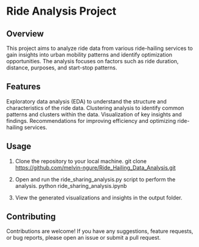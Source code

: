 # Ride Analysis Project
## Overview
This project aims to analyze ride data from various ride-hailing services to gain insights into urban mobility patterns and identify optimization opportunities. The analysis focuses on factors such as ride duration, distance, purposes, and start-stop patterns.

## Features
Exploratory data analysis (EDA) to understand the structure and characteristics of the ride data.
Clustering analysis to identify common patterns and clusters within the data.
Visualization of key insights and findings.
Recommendations for improving efficiency and optimizing ride-hailing services.

## Usage
1. Clone the repository to your local machine.
git clone https://github.com/melvin-ngure/Ride_Hailing_Data_Analysis.git

2. Open and run the ride_sharing_analysis.py script to perform the analysis.
python ride_sharing_analysis.ipynb

3. View the generated visualizations and insights in the output folder.

## Contributing
Contributions are welcome! If you have any suggestions, feature requests, or bug reports, please open an issue or submit a pull request.
